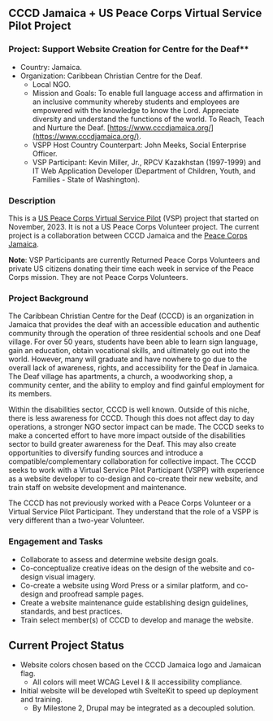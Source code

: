 ## CCCD Jamaica + US Peace Corps Virtual Service Pilot Project


### Project: Support Website Creation for Centre for the Deaf**
- Country: Jamaica.
- Organization: Caribbean Christian Centre for the Deaf.
  - Local NGO.
  - Mission and Goals: To enable full language access and affirmation in an inclusive community whereby students and employees are empowered with the knowledge to know the Lord. Appreciate diversity and understand the functions of the world. To Reach, Teach and Nurture the Deaf. [https://www.cccdjamaica.org/](https://www.cccdjamaica.org/).
  - VSPP Host Country Counterpart: John Meeks, Social Enterprise Officer.
  - VSP Participant: Kevin Miller, Jr., RPCV Kazakhstan (1997-1999) and IT Web Application Developer (Department of Children, Youth, and Families - State of Washington).
 
### Description

This is a [US Peace Corps Virtual Service Pilot](https://www.peacecorps.gov/volunteer/virtual-service-pilot/) (VSP) project that started on November, 2023. It is not a US Peace Corps Volunteer project. The current project is a collaboration between CCCD Jamaica and the [Peace Corps Jamaica](https://www.peacecorps.gov/jamaica/). 

**Note**: VSP Participants are currently Returned Peace Corps Volunteers and private US citizens donating their time each week in service of the Peace Corps mission. They are not Peace Corps Volunteers.
  
### Project Background

The Caribbean Christian Centre for the Deaf (CCCD) is an organization in Jamaica that provides the deaf with an accessible education and authentic community through the operation of three residential schools and one Deaf village. For over 50 years, students have been able to learn sign language, gain an education, obtain vocational skills, and ultimately go out into the world. However, many will graduate and have nowhere to go due to the overall lack of awareness, rights, and accessibility for the Deaf in Jamaica. The Deaf village has apartments, a church, a woodworking shop, a community center, and the ability to employ and find gainful employment for its members. 

Within the disabilities sector, CCCD is well known. Outside of this niche, there is less awareness for CCCD. Though this does not affect day to day operations, a stronger NGO sector impact can be made. The CCCD seeks to make a concerted effort to have more impact outside of the disabilities sector to build greater awareness for the Deaf. This may also create opportunities to diversify funding sources and introduce a compatible/complementary collaboration for collective impact. The CCCD seeks to work with a Virtual Service Pilot Participant (VSPP) with experience as a website developer to co-design and co-create their new website, and train staff on website development and maintenance.

The CCCD has not previously worked with a Peace Corps Volunteer or a Virtual Service Pilot Participant. They understand that the role of a VSPP is very different than a two-year Volunteer. 

### Engagement and Tasks
- Collaborate to assess and determine website design goals.
-	Co-conceptualize creative ideas on the design of the website and co-design visual imagery.
-	Co-create a website using Word Press or a similar platform, and co-design and proofread sample pages.
-	Create a website maintenance guide establishing design guidelines, standards, and best practices.
-	Train select member(s) of CCCD to develop and manage the website.

## Current Project Status
- Website colors chosen based on the CCCD Jamaica logo and Jamaican flag.
  - All colors will meet WCAG Level I & II accessibility compliance.
- Initial website will be developed wtih SvelteKit to speed up deployment and training.
  - By Milestone 2, Drupal may be integrated as a decoupled solution. 

